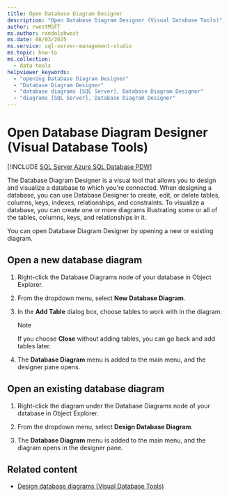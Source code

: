 ```yaml
---
title: Open Database Diagram Designer
description: "Open Database Diagram Designer (Visual Database Tools)"
author: rwestMSFT
ms.author: randolphwest
ms.date: 08/03/2025
ms.service: sql-server-management-studio
ms.topic: how-to
ms.collection:
  - data-tools
helpviewer_keywords:
  - "opening Database Diagram Designer"
  - "Database Diagram Designer"
  - "database diagrams [SQL Server], Database Diagram Designer"
  - "diagrams [SQL Server], Database Diagram Designer"
---
```

# Open Database Diagram Designer (Visual Database Tools)

[!INCLUDE [SQL Server Azure SQL Database PDW](../includes/applies-to-version/sql-asdb-asdbmi-pdw.md)]

The Database Diagram Designer is a visual tool that allows you to design and visualize a database to which you're connected. When designing a database, you can use Database Designer to create, edit, or delete tables, columns, keys, indexes, relationships, and constraints. To visualize a database, you can create one or more diagrams illustrating some or all of the tables, columns, keys, and relationships in it.

You can open Database Diagram Designer by opening a new or existing diagram.

## Open a new database diagram

1. Right-click the Database Diagrams node of your database in Object Explorer.

1. From the dropdown menu, select **New Database Diagram**.

1. In the **Add Table** dialog box, choose tables to work with in the diagram.

   > [!NOTE]  
   > If you choose **Close** without adding tables, you can go back and add tables later.

1. The **Database Diagram** menu is added to the main menu, and the designer pane opens.

## Open an existing database diagram

1. Right-click the diagram under the Database Diagrams node of your database in Object Explorer.

1. From the dropdown menu, select **Design Database Diagram**.

1. The **Database Diagram** menu is added to the main menu, and the diagram opens in the designer pane.

## Related content

- [Design database diagrams (Visual Database Tools)](design-database-diagrams-visual-database-tools.md)
